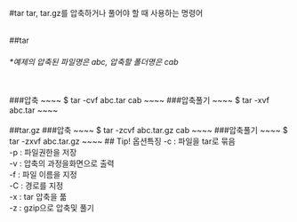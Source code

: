 #tar
tar, tar.gz를 압축하거나 풀어야 할 때 사용하는 명령어
<br><br>

##tar
###### *예제의 압축된 파일명은 abc, 압축할 폴더명은 cab
<br>
###압축
~~~~
$ tar -cvf abc.tar cab
~~~~
###압축풀기
~~~~
$ tar -xvf abc.tar
~~~~
<br><br>
##tar.gz
###압축
~~~~
$ tar -zcvf abc.tar.gz cab
~~~~
###압축풀기
~~~~
$ tar -zxvf abc.tar.gz
~~~~
## Tip! 옵션특징
-c : 파일을 tar로 묶음<br>
-p : 파일권한을 저장<br>
-v : 압축의 과정을화면으로 출력<br>
-f : 파일 이름을 지정<br>
-C : 경로를 지정<br>
-x : tar 압축을 풂<br>
-z : gzip으로 압축및 풀기<br>

